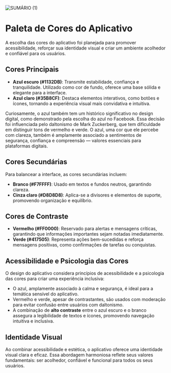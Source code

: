 ![SUMÁRIO (1)](https://github.com/user-attachments/assets/80fabd2e-d03c-49ff-aded-4b739df7c647)

# Paleta de Cores do Aplicativo

A escolha das cores do aplicativo foi planejada para promover acessibilidade, reforçar sua identidade visual e criar um ambiente acolhedor e confiável para os usuários.

## Cores Principais

- **Azul escuro (#1132DB)**: Transmite estabilidade, confiança e tranquilidade. Utilizado como cor de fundo, oferece uma base sólida e elegante para a interface.
- **Azul claro (#35B8CF)**: Destaca elementos interativos, como botões e ícones, tornando a experiência visual mais convidativa e intuitiva.

Curiosamente, o azul também tem um histórico significativo no design digital, como demonstrado pela escolha do azul no Facebook. Essa decisão foi influenciada pelo daltonismo de Mark Zuckerberg, que tem dificuldade em distinguir tons de vermelho e verde. O azul, uma cor que ele percebe com clareza, também é amplamente associado a sentimentos de segurança, confiança e compreensão — valores essenciais para plataformas digitais.

## Cores Secundárias

Para balancear a interface, as cores secundárias incluem:
- **Branco (#F7FFFF)**: Usado em textos e fundos neutros, garantindo clareza.
- **Cinza claro (#D8D8D8)**: Aplica-se a divisores e elementos de suporte, promovendo organização e equilíbrio.

## Cores de Contraste

- **Vermelho (#FF0000)**: Reservado para alertas e mensagens críticas, garantindo que informações importantes sejam notadas imediatamente.
- **Verde (#417505)**: Representa ações bem-sucedidas e reforça mensagens positivas, como confirmações de tarefas ou conquistas.

## Acessibilidade e Psicologia das Cores

O design do aplicativo considera princípios de acessibilidade e a psicologia das cores para criar uma experiência inclusiva:
- O azul, amplamente associado à calma e segurança, é ideal para a temática sensível do aplicativo.
- Vermelho e verde, apesar de contrastantes, são usados com moderação para evitar confusão entre usuários com daltonismo.
- A combinação de **alto contraste** entre o azul escuro e o branco assegura a legibilidade de textos e ícones, promovendo navegação intuitiva e inclusiva.

## Identidade Visual

Ao combinar acessibilidade e estética, o aplicativo oferece uma identidade visual clara e eficaz. Essa abordagem harmoniosa reflete seus valores fundamentais: ser acolhedor, confiável e funcional para todos os seus usuários.


